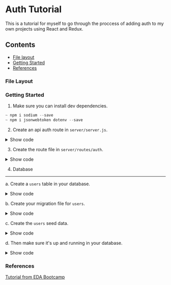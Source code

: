# Auth Tutorial

This is a tutorial for myself to go through the proccess of adding auth to my own projects using React and Redux.

## Contents
- [File layout](#file-layout)
- [Getting Started](#getting-started)
- [References](#references)


### File Layout


### Getting Started

1. Make sure you can install dev dependencies.  

```js
~ npm i sodium --save
~ npm i jsonwebtoken dotenv --save
```

2. Create an api auth route in `server/server.js`.

<details><summary>Show code</summary>
  
  ```js
const path = require('path')
const express = require('express')
const bodyParser = require('body-parser')

const authRoutes = require('./routes/auth').default

const server = express()
server.use(express.static(path.join(__dirname, 'public')))
server.use(bodyParser.json())

// these are the routes we have created
server.use('/api/v1/auth', authRoutes)

// Default route for non-API requests
server.get('*', (req, res) => {
  res.sendFile(path.join(__dirname, 'public/index.html'))
})

module.exports = server
```

</details>

3. Create the route file in `server/routes/auth`.

<details><summary>Show code</summary>
  
```js
const express = require('express')

const router = express.Router()

router.post('/register', register, token.issue)

module.exports = router
```
</details>

4. Database
___

   a. Create a `users` table in your database. 

<details><summary>Show code</summary>

```js
~ yarn knex migrate:make users
```

</details>

   b. Create your migration file for `users`.

<details><summary>Show code</summary>

```js
exports.up = (knex, Promise) => {
  return knex.schema.createTableIfNotExists('users', table => {
    table.increments('id')
    table.string('username')
    table.string('hash')
  })
}

exports.down = (knex, Promise) => {
  return knex.schema.dropTableIfExists('users')
}
```

</details>

   c. Create the `users` seed data.

<details><summary>Show code</summary>\>
  
```shell
~ yarn knex seed: make users
```
  
</details>

   d. Then make sure it's up and running in your database.

<details><summary>Show code</summary>
  
```shell
~ yarn knex migrate:latest
~ yarn knex seed:run
```
</details>

### References
[Tutorial from EDA Bootcamp](https://github.com/harakeke-2018/jwt-auth)
